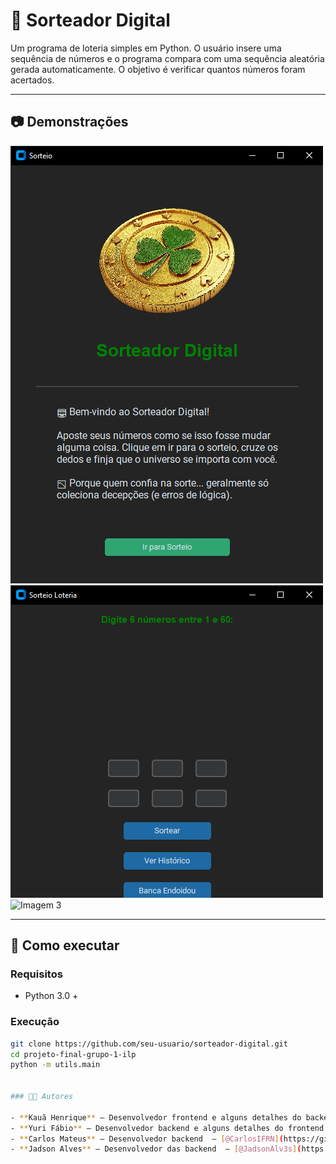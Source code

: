 # 🎰 Sorteador Digital

Um programa de loteria simples em Python. O usuário insere uma sequência de números e o programa compara com uma sequência aleatória gerada automaticamente. O objetivo é verificar quantos números foram acertados.

---

## 📷 Demonstrações

<!-- Adicione aqui suas imagens, GIFs ou prints da interface do programa -->
![Imagem 1](img/interface.png)
![Imagem 2](img/Sorteio%20Loteria%2004_08_2025%2017_19_07.png)
![Imagem 3](img/Histórico%20de%20Sorteios%2004_08_2025%2017_19_39.png)

---

## 🚀 Como executar


### Requisitos
- Python 3.0 +

### Execução
```bash
git clone https://github.com/seu-usuario/sorteador-digital.git
cd projeto-final-grupo-1-ilp
python -m utils.main
 

### 👨‍💻 Autores

- **Kauã Henrique** — Desenvolvedor frontend e alguns detalhes do backend — [@Kaua920](https://github.com/Kaua920)
- **Yuri Fábio** — Desenvolvedor backend e alguns detalhes do frontend — [@yurif4bio](https://github.com/yurif4bio)
- **Carlos Mateus** — Desenvolvedor backend  — [@CarlosIFRN](https://github.com/CarlosIFRN)
- **Jadson Alves** — Desenvolvedor das backend  — [@JadsonAlv3s](https://github.com/JadsonAlv3s)